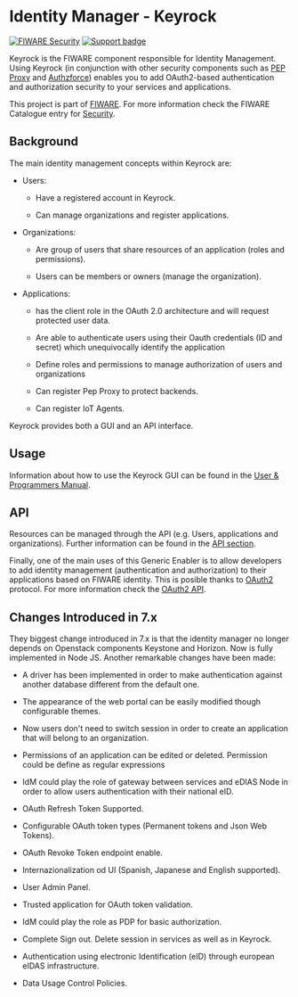# Identity Manager - Keyrock

[![FIWARE Security](https://nexus.lab.fiware.org/repository/raw/public/badges/chapters/security.svg)](https://www.fiware.org/developers/catalogue/)
[![Support badge](https://img.shields.io/badge/tag-fiware-orange.svg?logo=stackoverflow)](https://stackoverflow.com/questions/tagged/fiware-keyrock)

Keyrock is the FIWARE component responsible for Identity Management. Using
Keyrock (in conjunction with other security components such as
[PEP Proxy](https://github.com/ging/fiware-pep-proxy) and
[Authzforce](https://github.com/authzforce/server)) enables you to add
OAuth2-based authentication and authorization security to your services and
applications.

This project is part of [FIWARE](https://www.fiware.org/). For more information
check the FIWARE Catalogue entry for
[Security](https://github.com/Fiware/catalogue/tree/master/security).

## Background

The main identity management concepts within Keyrock are:

-   Users:

    -   Have a registered account in Keyrock.

    -   Can manage organizations and register applications.

-   Organizations:

    -   Are group of users that share resources of an application (roles and
        permissions).

    -   Users can be members or owners (manage the organization).

-   Applications:

    -   has the client role in the OAuth 2.0 architecture and will request
        protected user data.

    -   Are able to authenticate users using their Oauth credentials (ID and
        secret) which unequivocally identify the application

    -   Define roles and permissions to manage authorization of users and
        organizations

    -   Can register Pep Proxy to protect backends.

    -   Can register IoT Agents.

Keyrock provides both a GUI and an API interface.

## Usage

Information about how to use the Keyrock GUI can be found in the
[User & Programmers Manual](https://fiware-idm.readthedocs.io/en/latest/user_guide/).

## API

Resources can be managed through the API (e.g. Users, applications and
organizations). Further information can be found in the
[API section](http://fiware-idm.readthedocs.org/en/latest/api).

Finally, one of the main uses of this Generic Enabler is to allow developers to
add identity management (authentication and authorization) to their applications
based on FIWARE identity. This is posible thanks to
[OAuth2](https://oauth.net/2/) protocol. For more information check the
[OAuth2 API](http://fiware-idm.readthedocs.org/en/latest/api/#def-apiOAuth).

## Changes Introduced in 7.x

They biggest change introduced in 7.x is that the identity manager no longer
depends on Openstack components Keystone and Horizon. Now is fully implemented
in Node JS. Another remarkable changes have been made:

-   A driver has been implemented in order to make authentication against
    another database different from the default one.

-   The appearance of the web portal can be easily modified though configurable
    themes.

-   Now users don't need to switch session in order to create an application
    that will belong to an organization.

-   Permissions of an application can be edited or deleted. Permission could be
    define as regular expressions

-   IdM could play the role of gateway between services and eDIAS Node in order
    to allow users authentication with their national eID.

-   OAuth Refresh Token Supported.

-   Configurable OAuth token types (Permanent tokens and Json Web Tokens).

-   OAuth Revoke Token endpoint enable.

-   Internazionalization od UI (Spanish, Japanese and English supported).

-   User Admin Panel.

-   Trusted application for OAuth token validation.

-   IdM could play the role as PDP for basic authorization.

-   Complete Sign out. Delete session in services as well as in Keyrock.

-   Authentication using electronic Identification (eID) through european eIDAS
    infrastructure.

-   Data Usage Control Policies.
